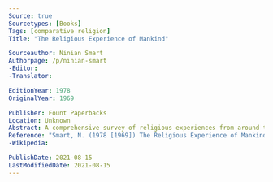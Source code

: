 ```yaml
---
Source: true
Sourcetypes: [Books]
Tags: [comparative religion]
Title: "The Religious Experience of Mankind"

Sourceauthor: Ninian Smart
Authorpage: /p/ninian-smart
-Editor:
-Translator:

EditionYear: 1978
OriginalYear: 1969

Publisher: Fount Paperbacks
Location: Unknown
Abstract: A comprehensive survey of religious experiences from around the world.
Reference: "Smart, N. (1978 [1969]) The Religious Experience of Mankind, Unknown, Fount Paperbacks."
-Wikipedia:

PublishDate: 2021-08-15
LastModifiedDate: 2021-08-15
---
```

